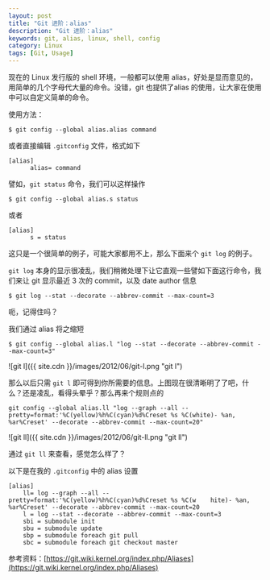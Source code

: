 ```yaml
---
layout: post
title: "Git 进阶：alias"
description: "Git 进阶：alias"
keywords: git, alias, linux, shell, config
category: Linux
tags: [Git, Usage]
---
```


现在的 Linux 发行版的 shell 环境，一般都可以使用 alias，好处是显而意见的，用简单的几个字母代大量的命令。没错，git 也提供了alias 的使用，让大家在使用中可以自定义简单的命令。

使用方法：

    $ git config --global alias.alias command

或者直接编辑 `.gitconfig` 文件，格式如下

```
[alias]
      alias= command
```

<!-- more -->

譬如，`git status` 命令，我们可以这样操作

    $ git config --global alias.s status

或者

```
[alias]
      s = status
```

这只是一个很简单的例子，可能大家都用不上，那么下面来个 `git log` 的例子。

`git log` 本身的显示很凌乱，我们稍微处理下让它直观一些譬如下面这行命令，我们来让 git 显示最近 3 次的 commit，以及 date author 信息

    $ git log --stat --decorate --abbrev-commit --max-count=3

呃，记得住吗？

我们通过 alias 将之缩短

    $ git config --global alias.l "log --stat --decorate --abbrev-commit --max-count=3"

![git l]({{ site.cdn }}/images/2012/06/git-l.png "git l")

那么以后只需 `git l` 即可得到你所需要的信息。上图现在很清晰明了了吧，什么？还是凌乱，看得头晕乎？那么再来个规则点的

```
git config --global alias.ll "log --graph --all --pretty=format:'%C(yellow)%h%C(cyan)%d%Creset %s %C(white)- %an, %ar%Creset' --decorate --abbrev-commit --max-count=20"
```

![git ll]({{ site.cdn }}/images/2012/06/git-ll.png "git ll")

通过 `git ll` 来查看，感觉怎么样了？

以下是在我的 `.gitconfig` 中的 alias 设置

```
[alias]
    ll= log --graph --all --pretty=format:'%C(yellow)%h%C(cyan)%d%Creset %s %C(w    hite)- %an, %ar%Creset' --decorate --abbrev-commit --max-count=20
    l = log --stat --decorate --abbrev-commit --max-count=3
    sbi = submodule init
    sbu = submodule update
    sbp = submodule foreach git pull
    sbc = submodule foreach git checkout master
```

参考资料：[https://git.wiki.kernel.org/index.php/Aliases](https://git.wiki.kernel.org/index.php/Aliases)
